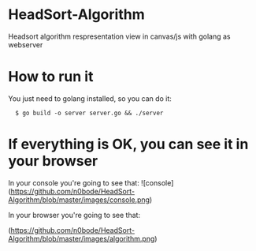 # HeadSort-Algorithm
Headsort algorithm respresentation view in canvas/js with golang as webserver

# How to run it
You just need to golang installed, so you can do it:

```console
  $ go build -o server server.go && ./server
```

# If everything is OK, you can see it in your browser

In your console you're going to see that:
![console]
(https://github.com/n0bode/HeadSort-Algorithm/blob/master/images/console.png)

In your browser you're going to see that:

(https://github.com/n0bode/HeadSort-Algorithm/blob/master/images/algorithm.png)
